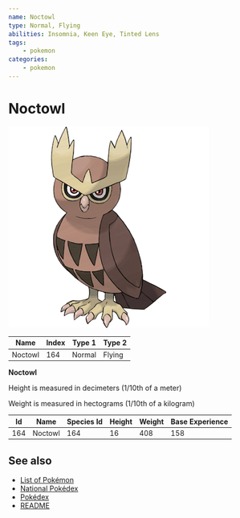```yaml
---
name: Noctowl
type: Normal, Flying
abilities: Insomnia, Keen Eye, Tinted Lens
tags:
    - pokemon
categories:
    - pokemon
---
```


# Noctowl


![Noctowl](images/164.png)

| **Name** | **Index** | **Type 1** | **Type 2** |
|----|----|----|----|
| Noctowl | 164 | Normal | Flying  |

**Noctowl** 


Height is measured in decimeters (1/10th of a meter)

Weight is measured in hectograms (1/10th of a kilogram)

| **Id** | **Name** | **Species Id** | **Height** | **Weight** | **Base Experience** |
|--------|----------|----------------|------------|------------|---------------------|
| 164 | Noctowl | 164 | 16 | 408 | 158 |


## See also

- [List of Pokémon](../pokemon.md)
- [National Pokédex](../national_pokedex.md)
- [Pokédex](../pokedex.md)
- [README](../README.md)
